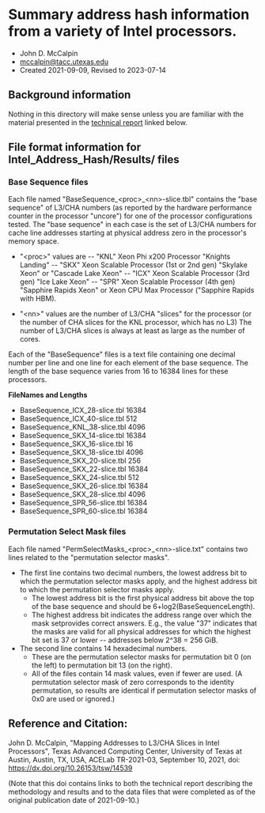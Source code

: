 # Summary address hash information from a variety of Intel processors.
- John D. McCalpin
- mccalpin@tacc.utexas.edu
- Created 2021-09-09, Revised to 2023-07-14

## Background information
Nothing in this directory will make sense unless you are familiar with the material presented in the [technical report](README.md#reference-and-citation) linked below.

## File format information for Intel_Address_Hash/Results/ files

### Base Sequence files
Each file named "BaseSequence_\<proc\>_\<nn\>-slice.tbl" contains the "base sequence" of
L3/CHA numbers (as reported by the hardware performance counter in the processor
"uncore") for one of the processor configurations tested.  The "base sequence"
in each case is the set of L3/CHA numbers for cache line addresses starting at
physical address zero in the processor's memory space.

- "\<proc\>" values are
-- "KNL"	Xeon Phi x200 Processor "Knights Landing"
-- "SKX"	Xeon Scalable Processor (1st or 2nd gen) "Skylake Xeon" or "Cascade Lake Xeon"
-- "ICX"	Xeon Scalable Processor (3rd gen) "Ice Lake Xeon"
-- "SPR"	Xeon Scalable Processor (4th gen) "Sapphire Rapids Xeon" or Xeon CPU Max Processor ("Sapphire Rapids with HBM).
	
- "\<nn\>" values are the number of L3/CHA "slices" for the processor (or the number of CHA slices for the KNL processor, which has no L3)
The number of L3/CHA slices is always at least as large as the number of cores.

Each of the "BaseSequence" files is a text file containing one decimal number per line
and one line for each element of the base sequence.  The length of the base sequence
varies from 16 to 16384 lines for these processors.

**FileNames and Lengths**
- BaseSequence_ICX_28-slice.tbl 16384
- BaseSequence_ICX_40-slice.tbl 512
- BaseSequence_KNL_38-slice.tbl 4096
- BaseSequence_SKX_14-slice.tbl 16384
- BaseSequence_SKX_16-slice.tbl 16
- BaseSequence_SKX_18-slice.tbl 4096
- BaseSequence_SKX_20-slice.tbl 256
- BaseSequence_SKX_22-slice.tbl 16384
- BaseSequence_SKX_24-slice.tbl 512
- BaseSequence_SKX_26-slice.tbl 16384
- BaseSequence_SKX_28-slice.tbl 4096
- BaseSequence_SPR_56-slice.tbl 16384
- BaseSequence_SPR_60-slice.tbl 16384

### Permutation Select Mask files
Each file named "PermSelectMasks_\<proc\>_\<nn\>-slice.txt" contains two lines related to the "permutation selector masks".
- The first line contains two decimal numbers, the lowest address bit to which the permutation selector masks apply, and the highest address bit to which the permutation selector masks apply.
  - The lowest address bit is the first physical address bit above the top of the base sequence and should be 6+log2(BaseSequenceLength).
  - The highest address bit indicates the address range over which the mask setprovides correct answers.  E.g., the value "37" indicates that the masks are valid for all physical addresses for which the highest bit set is 37 or lower -- addresses below 2^38 = 256 GiB.
- The second line contains 14 hexadecimal numbers.
  - These are the permutation selector masks for permutation bit 0 (on the left) to permutation bit 13 (on the right).
  - All of the files contain 14 mask values, even if fewer are used.  (A permutation selector mask of zero corresponds to the identity permutation, so results are identical if permutation selector masks of 0x0 are used or ignored.)

## Reference and Citation:

John D. McCalpin, "Mapping Addresses to L3/CHA Slices in Intel Processors", Texas Advanced
Computing Center, University of Texas at Austin, Austin, TX, USA, ACELab TR-2021-03,
September 10, 2021, doi: https://dx.doi.org/10.26153/tsw/14539

(Note that this doi contains links to both the technical report describing the methodology and results and to the data files
that were completed as of the original publication date of 2021-09-10.)
